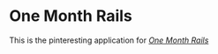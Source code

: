 # One Month Rails

This is the pinteresting application for
[*One Month Rails*](http://onemonthrails.com)	
